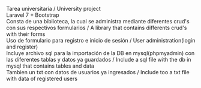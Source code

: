 Tarea universitaria / University project<br>
Laravel 7 + Bootstrap<br>
Consta de una biblioteca, la cual se administra mediante diferentes crud's con sus respectivos formularios / A library that contains differents crud's with their forms<br>
Uso de formulario para registro e inicio de sesión / User administration(login and register)<br>
Incluye archivo sql para la importación de la DB en mysql(phpmyadmin) con las diferentes tablas y datos ya guardados / Include a sql file with the db in mysql that contains tables and data<br>
Tambien un txt con datos de usuarios ya ingresados / Include too a txt file with data of registered users<br>


